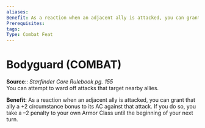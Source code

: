```yaml
---
aliases: 
Benefit: As a reaction when an adjacent ally is attacked, you can grant that ally a +2 circumstance bonus to its AC against that attack. If you do so, you take a –2 penalty to your own Armor Class until the beginning of your next turn.
Prerequisites: 
tags: 
Type: Combat Feat
---
```


# Bodyguard (COMBAT)

**Source**:: _Starfinder Core Rulebook pg. 155_  
You can attempt to ward off attacks that target nearby allies.

**Benefit**: As a reaction when an adjacent ally is attacked, you can grant that ally a +2 circumstance bonus to its AC against that attack. If you do so, you take a –2 penalty to your own Armor Class until the beginning of your next turn.
